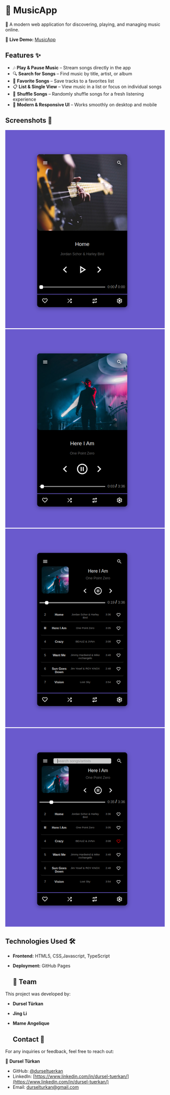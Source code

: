 # 🎵 MusicApp  

🚀 A modern web application for discovering, playing, and managing music online.  

🔗 **Live Demo:** [MusicApp](https://durseltuerkan.github.io/musicApp/)  

## Features ✨  

- 🎶 **Play & Pause Music** – Stream songs directly in the app  
- 🔍 **Search for Songs** – Find music by title, artist, or album  
- 📌 **Favorite Songs** – Save tracks to a favorites list  
- 📋 **List & Single View** – View music in a list or focus on individual songs  
- 🔀 **Shuffle Songs** – Randomly shuffle songs for a fresh listening experience  
- 🎨 **Modern & Responsive UI** – Works smoothly on desktop and mobile  

## Screenshots 📸  
![Music App](assets/image1.png)   
![Music App](assets/image3.png) 
![Music App](assets/image2.png)  
![Music App](assets/image4.png)  

## Technologies Used 🛠️  

- **Frontend:** HTML5, CSS,Javascript, TypeScript  
- **Deployment:** GitHub Pages

  ## 👥 Team  

This project was developed by:

- **Dursel Türkan**  
- **Jing Li**  
- **Mame Angelique**

    ## Contact 📩  
For any inquiries or feedback, feel free to reach out:  

👤 **Dursel Türkan**  
- GitHub: [@durseltuerkan](https://github.com/durseltuerkan)  
- LinkedIn: [https://www.linkedin.com/in/dursel-tuerkan/](https://www.linkedin.com/in/dursel-tuerkan/) 
- Email: durselturkan@gmail.com 




